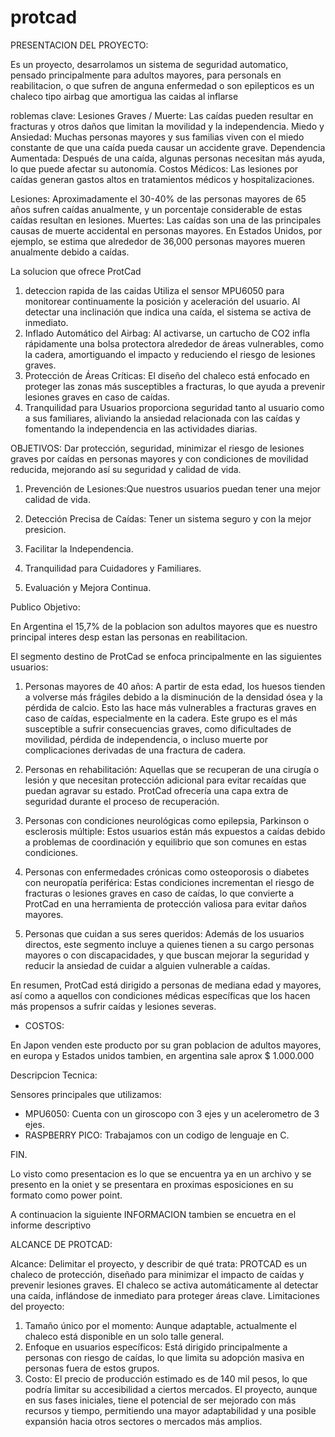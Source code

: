 # protcad

PRESENTACION DEL PROYECTO:

Es un proyecto, desarrolamos un sistema de seguridad automatico,
pensado principalmente para adultos mayores, para personals en
reabilitacion, o que sufren de anguna enfermedad o son epilepticos
es un chaleco tipo airbag que amortigua las caidas al inflarse

roblemas clave: 
Lesiones Graves / Muerte: Las caídas pueden resultar en fracturas y otros daños que limitan la movilidad y la independencia. 
Miedo y Ansiedad: Muchas personas mayores y sus familias viven con el miedo constante de que una caída pueda causar un accidente grave. 
Dependencia Aumentada: Después de una caída, algunas personas necesitan más ayuda, lo que puede afectar su autonomía. 
Costos Médicos: Las lesiones por caídas generan gastos altos en tratamientos médicos y hospitalizaciones. 
 
 Lesiones: Aproximadamente el 30-40% de las personas mayores de 65 años sufren caídas anualmente, y un porcentaje considerable de estas caídas resultan en lesiones. 
Muertes: Las caídas son una de las principales causas de muerte accidental en personas mayores. En Estados Unidos, por ejemplo, se estima que alrededor de 36,000 personas mayores mueren anualmente debido a caídas. 

La solucion que ofrece ProtCad

1. deteccion rapida de las caidas 
Utiliza el sensor MPU6050 para monitorear continuamente la posición y aceleración del usuario. Al detectar una inclinación que indica una caída, el sistema se activa de inmediato.
2. Inflado Automático del Airbag:
Al activarse, un cartucho de CO2 infla rápidamente una bolsa protectora alrededor de áreas vulnerables, como la cadera, amortiguando el impacto y reduciendo el riesgo de lesiones graves.
3. Protección de Áreas Críticas:
El diseño del chaleco está enfocado en proteger las zonas más susceptibles a fracturas, lo que ayuda a prevenir lesiones graves en caso de caídas.
4. Tranquilidad para Usuarios
proporciona seguridad tanto al usuario como a sus familiares, aliviando la ansiedad relacionada con las caídas y fomentando la independencia en las actividades diarias.

OBJETIVOS:
Dar protección, seguridad, minimizar el riesgo de lesiones graves por caídas en personas mayores y con condiciones de movilidad reducida, mejorando así su seguridad y calidad de vida.

1. Prevención de Lesiones:Que nuestros usuarios puedan tener una mejor calidad de vida.

2. Detección Precisa de Caídas: Tener un sistema seguro y con la mejor presicion.

3. Facilitar la Independencia.

4. Tranquilidad para Cuidadores y Familiares.

5. Evaluación y Mejora Continua.

Publico Objetivo:

En Argentina el 15,7% de la poblacion son adultos mayores que es nuestro principal interes desp estan las personas en reabilitacion.

El segmento destino de ProtCad se enfoca principalmente en las siguientes 
usuarios:

1. Personas mayores de 40 años: A partir de esta edad, los huesos 
tienden a volverse más frágiles debido a la disminución de la densidad 
ósea y la pérdida de calcio. Esto las hace más vulnerables a fracturas 
graves en caso de caídas, especialmente en la cadera. Este grupo es el 
más susceptible a sufrir consecuencias graves, como dificultades de 
movilidad, pérdida de independencia, o incluso muerte por 
complicaciones derivadas de una fractura de cadera.

2. Personas en rehabilitación: Aquellas que se recuperan de una cirugía 
o lesión y que necesitan protección adicional para evitar recaídas que 
puedan agravar su estado. ProtCad ofrecería una capa extra de 
seguridad durante el proceso de recuperación.

3. Personas con condiciones neurológicas como epilepsia, Parkinson 
o esclerosis múltiple: Estos usuarios están más expuestos a caídas 
debido a problemas de coordinación y equilibrio que son comunes en 
estas condiciones.

4. Personas con enfermedades crónicas como osteoporosis o diabetes 
con neuropatía periférica: Estas condiciones incrementan el riesgo 
de fracturas o lesiones graves en caso de caídas, lo que convierte a ProtCad en una herramienta de protección valiosa para evitar daños mayores.

5. Personas que cuidan a sus seres queridos: Además de los usuarios directos, este segmento incluye a quienes tienen a su cargo personas mayores o con discapacidades, y que buscan mejorar la seguridad y reducir la ansiedad de cuidar a alguien vulnerable a caídas.


En resumen, ProtCad está dirigido a personas de mediana edad y mayores, así como a aquellos con condiciones médicas específicas que los hacen más propensos a sufrir caídas y lesiones severas.

* COSTOS:   

En Japon venden este producto por su gran poblacion de adultos mayores, en europa y Estados unidos tambien, en argentina sale aprox   $ 1.000.000

Descripcion Tecnica:
 
Sensores principales que utilizamos: 

* MPU6050: Cuenta con un giroscopo con 3 ejes y un acelerometro de 3 ejes.
* RASPBERRY PICO: Trabajamos con un codigo de lenguaje en C.

FIN.

Lo visto como presentacion es lo que se encuentra ya en un archivo y se presento en la oniet y se presentara en proximas esposiciones en su formato como power point.

A continuacion la siguiente INFORMACION tambien se encuetra en el informe descriptivo

ALCANCE DE PROTCAD:

Alcance: Delimitar el proyecto, y describir de qué trata:
PROTCAD es un chaleco de protección, diseñado para minimizar el impacto 
de caídas y prevenir lesiones graves. El chaleco se activa automáticamente al 
detectar una caída, inflándose de inmediato para proteger áreas clave.
Limitaciones del proyecto:
1. Tamaño único por el momento: Aunque adaptable, actualmente el 
chaleco está disponible en un solo talle general.
2. Enfoque en usuarios específicos: Está dirigido principalmente a 
personas con riesgo de caídas, lo que limita su adopción masiva en 
personas fuera de estos grupos.
3. Costo: El precio de producción estimado es de 140 mil pesos, lo que 
podría limitar su accesibilidad a ciertos mercados.
El proyecto, aunque en sus fases iniciales, tiene el potencial de ser mejorado 
con más recursos y tiempo, permitiendo una mayor adaptabilidad y una posible 
expansión hacia otros sectores o mercados más amplios.